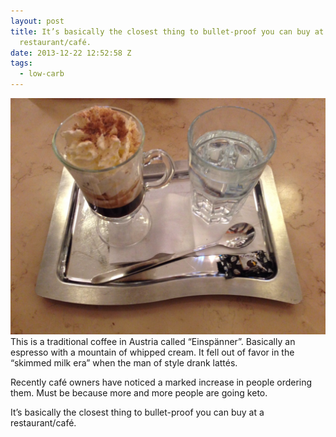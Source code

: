 ```yaml
---
layout: post
title: It’s basically the closest thing to bullet-proof you can buy at a
  restaurant/café.
date: 2013-12-22 12:52:58 Z
tags:
  - low-carb
---
```

![](/media/2013/12/70781028132.jpg)
This is a traditional coffee in Austria called “Einspänner”. Basically an espresso with a mountain of whipped cream. It fell out of favor in the “skimmed milk era” when the man of style drank lattés.

Recently café owners have noticed a marked increase in people ordering them. Must be because more and more people are going keto.

It’s basically the closest thing to bullet-proof you can buy at a restaurant/café.
